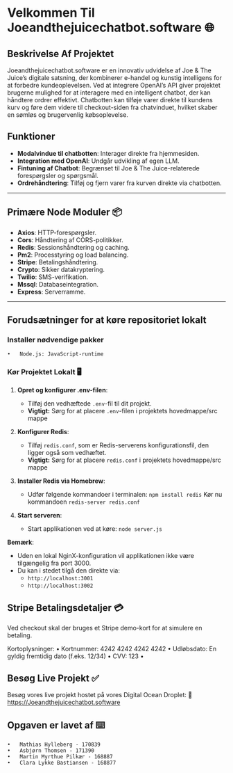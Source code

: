 # Velkommen Til Joeandthejuicechatbot.software 🌐

## Beskrivelse Af Projektet

Joeandthejuicechatbot.software er en innovativ udvidelse af Joe & The Juice’s digitale satsning, der kombinerer e-handel og kunstig intelligens for at forbedre kundeoplevelsen. Ved at integrere OpenAI’s API giver projektet brugerne mulighed for at interagere med en intelligent chatbot, der kan håndtere ordrer effektivt. Chatbotten kan tilføje varer direkte til kundens kurv og føre dem videre til checkout-siden fra chatvinduet, hvilket skaber en sømløs og brugervenlig købsoplevelse.

## Funktioner

- **Modalvindue til chatbotten**: Interager direkte fra hjemmesiden.
- **Integration med OpenAI**: Undgår udvikling af egen LLM.
- **Fintuning af Chatbot**: Begrænset til Joe & The Juice-relaterede forespørgsler og spørgsmål.
- **Ordrehåndtering**: Tilføj og fjern varer fra kurven direkte via chatbotten.

---

## Primære Node Moduler 📦

- **Axios**: HTTP-forespørgsler.
- **Cors**: Håndtering af CORS-politikker.
- **Redis**: Sessionshåndtering og caching.
- **Pm2**: Processtyring og load balancing.
- **Stripe**: Betalingshåndtering.
- **Crypto**: Sikker datakryptering.
- **Twilio**: SMS-verifikation.
- **Mssql**: Databaseintegration.
- **Express**: Serverramme.

---

## Forudsætninger for at køre repositoriet lokalt

### Installer nødvendige pakker

	•	Node.js: JavaScript-runtime

 ### Kør Projektet Lokalt 🖥️

1. **Opret og konfigurer .env-filen**:
   - Tilføj den vedhæftede `.env`-fil til dit projekt.
   - **Vigtigt:** Sørg for at placere `.env`-filen i projektets hovedmappe/src mappe

2. **Konfigurer Redis**:
   - Tilføj `redis.conf`, som er Redis-serverens konfigurationsfil, den ligger også som vedhæftet.
   - **Vigtigt:** Sørg for at placere `redis.conf` i projektets hovedmappe/src mappe

3. **Installer Redis via Homebrew**:
   - Udfør følgende kommandoer i terminalen:
     `npm install redis`
     Kør nu kommandoen `redis-server redis.conf`

4. **Start serveren**:
   - Start applikationen ved at køre:
     `node server.js`

**Bemærk**:
- Uden en lokal NginX-konfiguration vil applikationen ikke være tilgængelig fra port 3000.
- Du kan i stedet tilgå den direkte via:
  - `http://localhost:3001`
  - `http://localhost:3002`

## Stripe Betalingsdetaljer 💳


Ved checkout skal der bruges et Stripe demo-kort for at simulere en betaling.

Kortoplysninger:
	•	Kortnummer: 4242 4242 4242 4242
	•	Udløbsdato: En gyldig fremtidig dato (f.eks. 12/34)
	•	CVV: 123
	•	

## Besøg Live Projekt ✅

Besøg vores live projekt hostet på vores Digital Ocean Droplet:
🔗 https://Joeandthejuicechatbot.software

## Opgaven er lavet af ⌨️

	•	Mathias Hylleberg - 170839
	•	Asbjørn Thomsen - 171390
	•	Martin Myrthue Pilkær - 168887
	•	Clara Lykke Bastiansen - 168877
